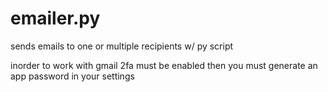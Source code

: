 # emailer.py
sends emails to one or multiple recipients w/ py script


inorder to work with gmail 2fa must be enabled then you must generate an app password in your settings 
